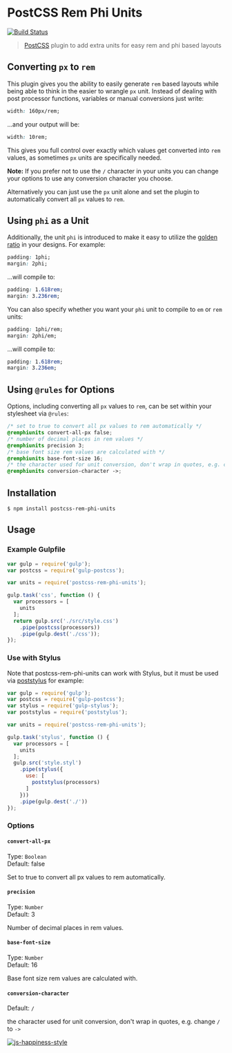 # PostCSS Rem Phi Units

[![Build Status](https://travis-ci.org/posthumans/postcss-rem-phi-units.svg?branch=master)](https://travis-ci.org/posthumans/postcss-rem-phi-units)

> [PostCSS](https://github.com/postcss/postcss) plugin to add extra units for easy rem and phi based layouts

## Converting `px` to `rem`

This plugin gives you the ability to easily generate `rem` based layouts while being able to think in the easier to wrangle `px` unit. Instead of dealing with post processor functions, variables or manual conversions just write:

```css
width: 160px/rem;
```

...and your output will be:

```css
width: 10rem;
```

This gives you full control over exactly which values get converted into `rem` values, as sometimes `px` units are specifically needed.

**Note:** If you prefer not to use the `/` character in your units you can change your options to use any conversion character you choose.

Alternatively you can just use the `px` unit alone and set the plugin to automatically convert all `px` values to `rem`.

## Using `phi` as a Unit

Additionally, the unit `phi` is introduced to make it easy to utilize the [golden ratio](https://en.wikipedia.org/wiki/Golden_ratio) in your designs. For example:

```css
padding: 1phi;
margin: 2phi;
```

...will compile to:

```css
padding: 1.618rem;
margin: 3.236rem;
```

You can also specify whether you want your `phi` unit to compile to `em` or `rem` units:

```css
padding: 1phi/rem;
margin: 2phi/em;
```

...will compile to:

```css
padding: 1.618rem;
margin: 3.236em;
```
## Using `@rules` for Options

Options, including converting all `px` values to `rem`, can be set within your stylesheet via `@rules`:

```css
/* set to true to convert all px values to rem automatically */
@remphiunits convert-all-px false;
/* number of decimal places in rem values */
@remphiunits precision 3;
/* base font size rem values are calculated with */
@remphiunits base-font-size 16;
/* the character used for unit conversion, don't wrap in quotes, e.g. change / to -> */
@remphiunits conversion-character ->;
```

## Installation

```console
$ npm install postcss-rem-phi-units
```

## Usage

### Example Gulpfile

```javascript
var gulp = require('gulp');
var postcss = require('gulp-postcss');

var units = require('postcss-rem-phi-units');

gulp.task('css', function () {
  var processors = [
    units
  ];
  return gulp.src('./src/style.css')
    .pipe(postcss(processors))
    .pipe(gulp.dest('./css'));
});
```

### Use with Stylus

Note that postcss-rem-phi-units can work with Stylus, but it must be used via [poststylus](https://github.com/seaneking/poststylus) for example:

```javascript
var gulp = require('gulp');
var postcss = require('gulp-postcss');
var stylus = require('gulp-stylus');
var poststylus = require('poststylus');

var units = require('postcss-rem-phi-units');

gulp.task('stylus', function () {
  var processors = [
    units
  ];
  gulp.src('style.styl')
    .pipe(stylus({
      use: [
        poststylus(processors)
      ]
    }))
    .pipe(gulp.dest('./'))
});
```

### Options

#### `convert-all-px`

Type: `Boolean`  
Default: false

Set to true to convert all px values to rem automatically.

#### `precision`

Type: `Number`  
Default: 3

Number of decimal places in rem values.

#### `base-font-size`

Type: `Number`  
Default: 16

Base font size rem values are calculated with.

#### `conversion-character`

Default: `/`

the character used for unit conversion, don't wrap in quotes, e.g. change `/` to `->`

[![js-happiness-style](https://cdn.rawgit.com/JedWatson/happiness/master/badge.svg)](https://github.com/JedWatson/happiness)
